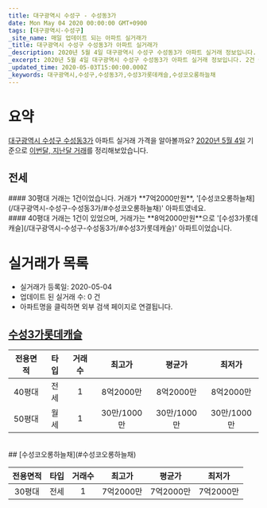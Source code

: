 ```yaml
---
title: 대구광역시 수성구 - 수성동3가
date: Mon May 04 2020 00:00:00 GMT+0900
tags: [대구광역시-수성구]
_site_name: 매일 업데이트 되는 아파트 실거래가
_title: 대구광역시 수성구 수성동3가 아파트 실거래가
_description: 2020년 5월 4일 대구광역시 수성구 수성동3가 아파트 실거래 정보입니다. 2건 아파트 정보가 있습니다.
_excerpt: 2020년 5월 4일 대구광역시 수성구 수성동3가 아파트 실거래 정보입니다. 2건 아파트 정보가 있습니다.
_updated_time: 2020-05-03T15:00:00.000Z
_keywords: 대구광역시,수성구,수성동3가,수성3가롯데캐슬,수성코오롱하늘채
---
```





# 요약
<ins>대구광역시 수성구 수성동3가</ins> 아파트 실거래 가격을 알아볼까요? <ins>2020년 5월 4일</ins> 기준으로 <ins>이번달, 지난달 거래</ins>를 정리해보았습니다.

## 전세
<div class="container">
<div class="six columns" markdown="1">
#### 30평대
거래는 1건이었습니다. 거래가 **7억2000만원**, '[수성코오롱하늘채](/대구광역시-수성구-수성동3가/#수성코오롱하늘채)' 아파트였네요.
</div>
<div class="six columns" markdown="1">
#### 40평대
거래는 1건이 있었으며, 거래가는 **8억2000만원**으로 '[수성3가롯데캐슬](/대구광역시-수성구-수성동3가/#수성3가롯데캐슬)' 아파트이었습니다.
</div>
</div>



# 실거래가 목록
- 실거래가 등록일: 2020-05-04
- 업데이트 된 실거래 수: 0 건
- 아파트명을 클릭하면 외부 검색 페이지로 연결됩니다.

## [수성3가롯데캐슬](#수성3가롯데캐슬)

|전용면적|타입|거래수|최고가|평균가|최저가|
|:---:|:---:|:---:|:---:|:---:|:---:|
|40평대|<span class="deal-type-2">전세</span>|1|8억2000만|8억2000만|8억2000만|
|50평대|<span class="deal-type-3">월세</span>|1|30만/1000만|30만/1000만|30만/1000만|

<br/>
## [수성코오롱하늘채](#수성코오롱하늘채)

|전용면적|타입|거래수|최고가|평균가|최저가|
|:---:|:---:|:---:|:---:|:---:|:---:|
|30평대|<span class="deal-type-2">전세</span>|1|7억2000만|7억2000만|7억2000만|

<br/>



